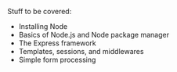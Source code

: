 Stuff to be covered:

- Installing Node
- Basics of Node.js and Node package manager
- The Express framework
- Templates, sessions, and middlewares
- Simple form processing